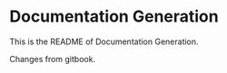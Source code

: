 # Documentation Generation

This is the README of Documentation Generation.

Changes from gitbook.

